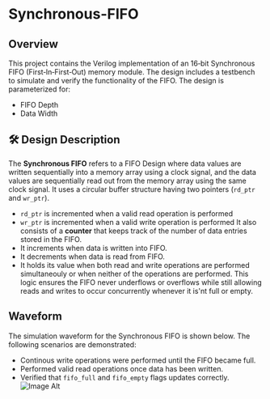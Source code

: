 # Synchronous-FIFO

## Overview

This project contains the Verilog implementation of an 16‑bit Synchronous FIFO (First‑In‑First‑Out) memory module. The design includes a testbench to simulate and verify the functionality of the FIFO.
The design is parameterized for:
- FIFO Depth
- Data Width
## :hammer_and_wrench: Design Description

The **Synchronous FIFO** refers to a FIFO Design where data values are written sequentially into a memory array using a clock signal, and the data values are sequentially read out from the memory array using the same clock signal. It uses a circular buffer structure having two pointers (`rd_ptr` and `wr_ptr`).
- `rd_ptr` is incremented when a valid read operation is performed
- `wr_ptr` is incremented when a valid write operation is performed
It also consists of a **counter** that keeps track of the number of data entries stored in the FIFO.
- It increments when data is written into FIFO.
- It decrements when data is read from FIFO.
- It holds its value when both read and write operations are performed simultaneouly or when neither of the operations are performed.
This logic ensures the FIFO never underflows or overflows while still allowing reads and writes to occur concurrently whenever it is'nt full or empty.
## Waveform
The simulation waveform for the Synchronous FIFO is shown below. The following scenarios are demonstrated:
- Continous write operations were performed until the FIFO became full.
- Performed valid read operations once data has been written.
- Verified that `fifo_full` and `fifo_empty` flags updates correctly.
 ![Image Alt](image_url)





